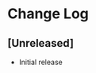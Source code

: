 # Change Log
<!-- 
All notable changes to the "sml-environment" extension will be documented in this file.

Check [Keep a Changelog](http://keepachangelog.com/) for recommendations on how to structure this file. -->

## [Unreleased]

- Initial release